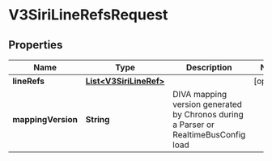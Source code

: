 

# V3SiriLineRefsRequest


## Properties

| Name | Type | Description | Notes |
|------------ | ------------- | ------------- | -------------|
|**lineRefs** | [**List&lt;V3SiriLineRef&gt;**](V3SiriLineRef.md) |  |  [optional] |
|**mappingVersion** | **String** | DIVA mapping version generated by Chronos during a Parser or RealtimeBusConfig load |  |



